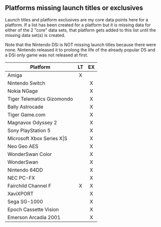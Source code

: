 ## Platforms missing launch titles or exclusives

Launch titles and platform exclusives are my core data points here for a platform. If a list has been created for a platform but it is missing data for either of the 2 "core" data sets, that platform gets added to this list until the missing data set(s) is created.

Note that the Nintendo DSi is NOT missing launch titles because there were none. Nintendo released it to prolong the life of the already popular DS and a DSi only game was not released at first.


| Platform                         | LT  | EX  |
|----------------------------------|:---:|:---:|
| Amiga                            | X   |     |
| Nintendo Switch                  |     | X   |
| Nokia NGage                      |     | X   |
| Tiger Telematics Gizomondo       |     | X   |
| Bally Astrocade                  |     | X   |
| Tiger Game.com                   |     | X   |
| Magnavox Odyssey 2               |     | X   |
| Sony PlayStation 5               |     | X   |
| Microsoft Xbox Series X&#124;S   |     | X   |
| Neo Geo AES                      |     | X   |
| WonderSwan Color                 |     | X   |
| WonderSwan                       |     | X   |
| Nintendo 64DD                    |     | X   |
| NEC PC-FX                        |     | X   |
| Fairchild Channel F              | X   | X   |
| XaviXPORT                        |     | X   |
| Sega SG-1000                     |     | X   |
| Epoch Cassette Vision            |     | X   |
| Emerson Arcadia 2001             |     | X   |